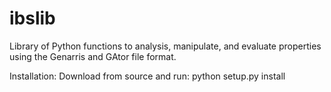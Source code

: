 # ibslib
Library of Python functions to analysis, manipulate, and evaluate properties using the Genarris and GAtor file format. 

Installation:
  Download from source and run: python setup.py install
